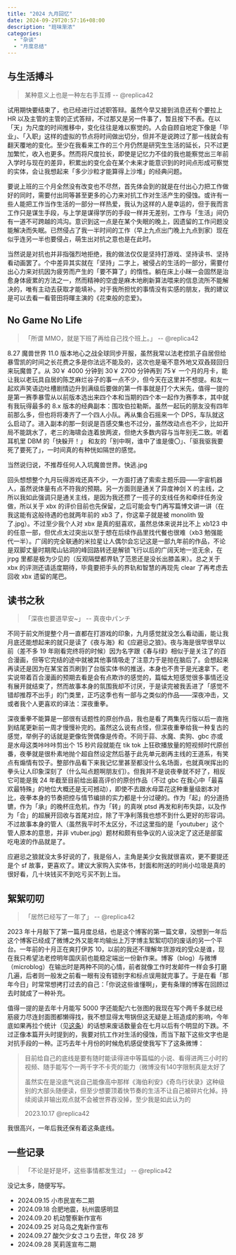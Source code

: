 ```yaml
---
title: "2024 九月回忆"
date: 2024-09-29T20:57:16+08:00
description: "班味渐浓"
categories:
  - "杂谈"
  - "月度总结"
---
```


## 与生活搏斗

> 某种意义上也是一种左右手互搏 -- @replica42

试用期快要结束了，也已经进行过述职答辩。虽然今早又接到消息还有个要拉上 HR 以及主管的主管的正式答辩，不过那又是另一件事了，暂且按下不表。在以「天」为尺度的时间推移中，变化往往是难以察觉的。人会自顾自地定下像是「毕业」、「入职」这样的虚拟的节点将时间做出切分，但并不是说跨过了那一线就会有翻天覆地的变化。至少在我看来工作的三个月仍然是研究生生活的延长，只不过更加繁忙，收入也更多。然而将尺度拉长，即使是记忆力不佳的我也能察觉出三年前入学时与现在的差异，积累出的变化会在某个未来才能意识到的时间点形成可察觉的实体，会让我想起来「多少沙粒才能算得上沙堆」的经典问题。

要说上班的三个月全然没有改变也不尽然，首先体会到的就是在付出心力把工作做好的同时，需要付出同等甚至更多的心力来对抗工作对生活产生的侵蚀。或许有一些人能把工作当作生活的一部分一样热爱，我认为这样的人是幸运的，但于我而言工作只是谋生手段，与上学是谋得学历的手段一样并无差别，工作与「生活」间仍有一道不可跨越的鸿沟。意识到这一点是在某个失眠的晚上，因遗留的工作问题没能解决而失眠。已然侵占了我一半时间的工作（早上九点出门晚上九点到家）现在似乎连另一半也要侵占，萌生出对抗之意也是在此时。

当然说是对抗也并非指强烈地拒绝，我的做法仅仅是坚持打游戏、坚持读书、坚持看动画罢了。个中差异其实就在「坚持」二字上，被侵占的生活的一部分，需要付出心力来对抗因为疲劳而产生的「要不算了」的惰性。躺在床上小眯一会固然是治愈身体疲累的方法之一，然而精神的空虚是麻木地刷新算法喂来的信息流所不能解决的，唯有主动去获取才能填补。对于我所担忧的事情没有实感的朋友，我的建议是可以去看一看菅田将暉主演的《花束般的恋爱》。

## No Game No Life

> 「所谓 MMO，就是下班了再给自己找个班上。」 -- @replica42

8.27 魔兽世界 11.0 版本地心之战全球同步开服，虽然我常以法老控凯子自居但给暴雪凯的时间之长花费之多是你法远不能及的，这次也是毫不意外地又双叒叕回归来玩魔兽了。从 30￥ 4000 分钟到 30￥ 2700 分钟再到 75￥ 一个月的月卡，能让我以老玩具自居的陈芝麻烂谷子的事一点不少，但今天在这里并不想提。和友一起欢声笑语边吐槽剧情边升到满级后要做的第一件事就是打个大米先，值得一提的是第一赛季暴雪从以前版本选出来四个本和当期的四个本一起作为赛季本，其中就有我玩得最多的 8.x 版本的经典副本：围攻伯拉勒斯。虽然一起玩的朋友没有四年前那么多，但也将将凑齐了一个四人小队。再从集合石摇来一个 DPS，车队就这么启动了。进入副本的那一刻说是百感交集也不过分，虽然改动点也不少，比如开局不能跳水了，老三的海啸会连着放两波，但绝大多数内容与当年别无二致。听着耳机里 DBM 的「快躲开！」 和友的「别中啊，谁中了谁是傻〇」、「驱我驱我要死了要死了」，一时间真的有种恍如隔世的感觉。

当然说归说，不推荐任何人入坑魔兽世界。快逃.jpg

回头想想整个九月玩得游戏还真不少，一方面打通了索索主题乐园——宇宙机器人，虽然说体量有点不符我的预期。另一方面则是通关了异度神剑 X 的主线，之所以我如此强调只是通关主线，是因为我还攒了一揽子的支线任务和牵绊任务没做，所以关于 xbx 的评价目前也先保留，之后可能会专门再写篇博文讲一讲（在我这能有这般待遇的也就两年前的 xb3 了，你这辈子就是被 monolith 毁了.jpg）。不过至少我个人对 xbx 是真的挺喜欢，虽然总体来说并比不上 xb123 中的任意一部，但优点太过突出以至于想在后续作品里找代餐也很难（xb3 勉强能代一半）。广阔的完全联通的米拉星让人偶尔会忘记这是一部九年前的作品，不论是双脚丈量时期爬山钻洞的峰回路转还是解锁飞行以后的广阔天地一览无余，在 jrpg 里都是极为少见的（反观隔壁都界轨了范恩还是没长出膝盖来）。总之关于 xbx 的评测还请适度期待，毕竟要把手头的界轨和智慧的再现先 clear 了再考虑去回收 xbx 遗留的尾巴。

## 读书之秋

> 「深夜也要道早安~」 -- 真夜中パンチ

不同于前文所提整个月一直都在打游戏的印象，九月感觉就没怎么看动画，能让我月底还能想起来的就只是读了《夜与海》和《应避忌之狼》。夜与海是很早很早以前（差不多 19 年刚看完终将的时候）因为名字跟《春与绿》相似于是关注了的百合漫画，但等它完结的途中就被其他事情吸走了注意力于是抛在脑后了。会想起来再读还是因为在某宝首页刷到了台版实体书的推送，本身也不贵于是光速拿下。老实说带着百合漫画的预期去看是会有点欺诈的感觉的，篇幅太短感觉很多事情还没有展开就结束了，然而故事本身的氛围我却不讨厌，于是读完被我丢进了「感觉不错却推荐不出手」的门类里，正巧这季也有一部与之类似的作品——深夜冲击，又或者我个人更喜欢的译法：深夜重拳。

深夜重拳不能算是一部很有话题性的原创作品，我也是看了两集先行版以后一直拖到结尾更新前一周才慢慢补完的。虽然这么说有点怪，但深夜重拳给我一种复古的感觉，举例子的话就是更像佐贺偶像是传奇。不同于蒜、水魔、卖狗、gbc 亦或是水母这类咔咔咔剪出个 15 秒片段就能在 tik tok 上狂砍播放量的短视频时代原创番，夜拳就是很朴素地抛个超自然设定然后基于此先单元剧再主线的王道系，有笑点有煽情有饺子。整部作品看下来我记忆里甚至都没什么名场面，也就真咲挥出的拳头让人印象深刻了（什么叫点题啊朋友们）。但我并不是说夜拳就不好了，相反它可能是我 24 年截至目前给出最高评价的原创作品（不过 gbc 在我心中「最喜欢最特殊」的地位大概还是无可撼动），即使不去跟水母菜花这种重量级剧本对比，夜拳本身的节奏把控与情节编排的实力都是十分过硬的。作为「起」的分道扬镳，作为「承」的晚杯庄危机，作为「转」的真咲 ptsd 再发和利布失踪，以及作为「合」的超展开回收与首尾对应，除了干净利落我也想不到什么更好的形容词。不过故事本身的管人（虽然我平时不太区分，不过这里指的是「youtuber」这个管人原本的意思，并非 vtuber.jpg）题材和颇有些争议的人设决定了这还是部蛮吃电波的作品就是了。

应避忌之狼就没太多好说的了，我是俗人，主角是美少女我就很喜欢，更不要提还是个 sf 故事，更喜欢了。建议大家购入实体书，封面和附送的时尚小垃圾是真的很好看，几十块钱买不到吃亏买不到上当。

## 絮絮叨叨

> 「居然已经写了一年了」 -- @replica42

2023 年十月敲下了第一篇月度总结，也是这个博客的第一篇文章，没想到一年后这个博客已经成了微博之外又能年均输出上万字博主絮絮叨叨的废话的另一个平台。一年前的十月正在爽打伊苏 10，以前的我还不理解年货游戏的受众是谁，现在我只希望法老控明年国庆前也能稳定端出一份新作来。博客（blog）与微博（microblog）在输出时是两种不同的心情，前者就像工作时发邮件一样会多打磨几遍，后者则一般发之前看一眼有没有错别字和标点误用就完事了。于是在看「那年今日」时常常想拷打过去的自己：「你说这些谁懂啊」，更有条理的博客在回顾过去时就成了一种补充。

值得一提的是去年十月能写 5000 字还能配六七张图的我现在写个两千多就已经筋疲力尽连封面图都懒得找，我不想显得太甩锅但这无疑是上班造成的影响，今年底如果再拉个统计（见[这条](https://weibo.com/5114219480/NzFJVFRzn)）的话想来废话数量会在七月以后有个明显的下跌。不过正像本篇开头时提到的，我要对抗工作对生活的侵蚀，而当下敲下这些文字也是对抗手段的一种。正巧去年十月份的时候危机感促使我写下了这条微博：

> 目前给自己的底线是要有随时能读得进中等篇幅的小说、看得进两三小时的视频、随手能写个一两千字不卡壳的能力（微博没有140字限制真是太好了
>
> 虽然实在是没底气说自己能像高中那样《海伯利安》《奇鸟行状录》这种级别的大部头随便读，但至少想要顶着快节奏的生活不让自己被碎片化掉。持续阅读并输出观点就不会被世界吞没掉，至少我是如此认为的
>
> 2023.10.17 @replica42

我很高兴，一年后我还保有着这条底线。

## 一些记录

> 「不论是好是坏，这些事情都发生过」 -- @replica42

没记太多，随便写写。

* 2024.09.15 小市民宣布二期
* 2024.09.18 合肥地震，杭州震感明显
* 2024.09.20 机动警察新作宣布
* 2024.09.25 对马岛之鬼新作宣布
* 2024.09.27 酸欠少女さユり去世，年仅 28 岁
* 2024.09.28 芙莉莲宣布二期
